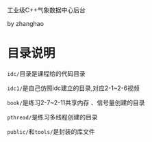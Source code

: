 工业级C++气象数据中心后台

by zhanghao

# 目录说明
`idc/`目录是课程给的代码目录

`idc1/`是自己仿照idc建立的目录,对应2-1~2-6视频

`book/`是练习2-7~2-11共享内存 、信号量创建的目录

`pthread/`是练习多线程创建的目录

`public/`和`tools/`是封装的库文件

